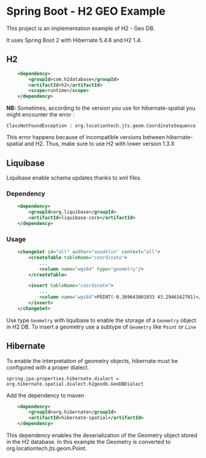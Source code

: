 # Spring Boot - H2 GEO Example

This project is an implementation example of H2 - Geo DB.

It uses Spring Boot 2 with Hibernate 5.4.6 and H2 1.4.

## H2

```xml
    <dependency>
        <groupId>com.h2database</groupId>
        <artifactId>h2</artifactId>
        <scope>runtime</scope>
    </dependency>
```

**NB:** Sometimes, according to the version you use for hibernate-spatial you might encounter the error : 

` ClassNotFoundException : org.locationtech.jts.geom.CoordinateSequence `

This error happens because of incompatible versions between hibernate-spatial and H2. Thus, make sure to use H2 with lower version 1.3.X

## Liquibase

Liquibase enable schema updates thanks to xml files.

### Dependency
```xml
    <dependency>
        <groupId>org.liquibase</groupId>
        <artifactId>liquibase-core</artifactId>
    </dependency>
```

### Usage 

```xml
    <changeSet id="all" author="aaudelin" context="all">
        <createTable tableName="coordinate">
            ...
            <column name="wgs84" type="geometry"/>
        </createTable>

        <insert tableName="coordinate">
            ...
            <column name="wgs84">POINT(-0.369643801033 43.2946162781)</column>
        </insert>
    </changeSet>
```

Use type `Geometry` with liquibase to enable the storage of a `Geometry` object in H2 DB.
To insert a geometry use a subtype of `Geometry` like `Point` or `Line`

## Hibernate

To enable the interpretation of geometry objects, hibernate must be configured with a proper dialect.

```properties
spring.jpa.properties.hibernate.dialect = org.hibernate.spatial.dialect.h2geodb.GeoDBDialect
```

Add the dependency to maven
```xml
    <dependency>
        <groupId>org.hibernate</groupId>
        <artifactId>hibernate-spatial</artifactId>
    </dependency>
```

This dependency enables the deserialization of the Geometry object stored in the H2 database.
In this example the Geometry is converted to org.locationtech.jts.geom.Point.
